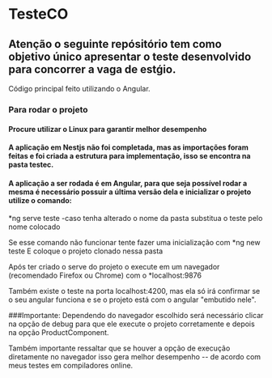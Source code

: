 # TesteCO

## Atenção o seguinte repósitório tem como objetivo único apresentar o teste desenvolvido para concorrer a vaga de estǵio.

Código principal feito utilizando o Angular.

### Para rodar o projeto

#### Procure utilizar o Linux para garantir melhor desempenho
#### A aplicação em Nestjs não foi completada, mas as importações foram feitas e foi criada a estrutura para implementação, isso se encontra na pasta testec.

#### A aplicação a ser rodada é em Angular, para que seja possível rodar a mesma é necessário possuir a última versão dela e inicializar o projeto utilize o comando:
*ng serve teste -caso tenha alterado o nome da pasta substitua o teste pelo nome colocado

Se esse comando não funcionar tente fazer uma inicialização com
*ng new teste 
E coloque o projeto clonado nessa pasta

Após ter criado o serve do projeto o execute em um navegador (recomendado Firefox ou Chrome) com o 
*localhost:9876

Também existe o teste na porta localhost:4200, mas ela só irá confirmar se o seu angular funciona e se o projeto está com o angular "embutido nele".

###Importante: Dependendo do navegador escolhido será necessário clicar na opção de debug para que ele execute o projeto corretamente e depois na opção ProductComponent.

Também importante ressaltar que se houver a opção de execução diretamente no navegador isso gera melhor desempenho -- de acordo com meus testes em compiladores online.

